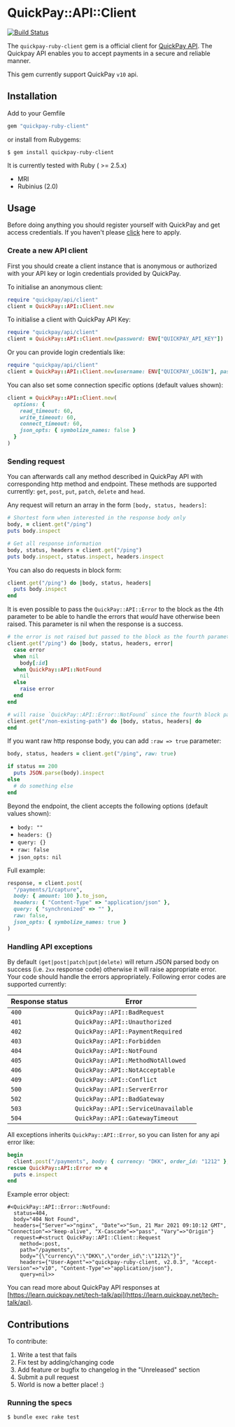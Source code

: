 # QuickPay::API::Client

[![Build Status](https://travis-ci.org/QuickPay/quickpay-ruby-client.svg)](https://travis-ci.org/QuickPay/quickpay-ruby-client)

The `quickpay-ruby-client` gem is a official client for [QuickPay API](https://learn.quickpay.net/tech-talk/api). The Quickpay API enables you to accept payments in a secure and reliable manner.

This gem currently support QuickPay `v10` api.

## Installation

Add to your Gemfile

```ruby
gem "quickpay-ruby-client"
```

or install from Rubygems:

```
$ gem install quickpay-ruby-client
```

It is currently tested with Ruby ( >= 2.5.x)

* MRI
* Rubinius (2.0)

## Usage

Before doing anything you should register yourself with QuickPay and get access credentials. If you haven't please [click](https://quickpay.net/) here to apply.

### Create a new API client

First you should create a client instance that is anonymous or authorized with your API key or login credentials provided by QuickPay.

To initialise an anonymous client:

```ruby
require "quickpay/api/client"
client = QuickPay::API::Client.new
```

To initialise a client with QuickPay API Key:

```ruby
require "quickpay/api/client"
client = QuickPay::API::Client.new(password: ENV["QUICKPAY_API_KEY"])
```

Or you can provide login credentials like:

```ruby
require "quickpay/api/client"
client = QuickPay::API::Client.new(username: ENV["QUICKPAY_LOGIN"], password: ENV["QUICKPAY_PASSWORD"])
```

You can also set some connection specific options (default values shown):

```ruby
client = QuickPay::API::Client.new(
  options: {
    read_timeout: 60,
    write_timeout: 60,
    connect_timeout: 60,
    json_opts: { symbolize_names: false }
  }
)
```

### Sending request

You can afterwards call any method described in QuickPay API with corresponding http method and endpoint. These methods are supported currently: `get`, `post`, `put`, `patch`, `delete` and `head`.

Any request will return an array in the form `[body, status, headers]`:

```ruby
# Shortest form when interested in the response body only
body, = client.get("/ping")
puts body.inspect

# Get all response information
body, status, headers = client.get("/ping")
puts body.inspect, status.inspect, headers.inspect

```

You can also do requests in block form:

```ruby
client.get("/ping") do |body, status, headers|
  puts body.inspect
end
```

It is even possible to pass the `QuickPay::API::Error` to the block as the 4th parameter to be able to handle the errors that _would_ have otherwise been raised. This parameter is nil when the response is a success.

```ruby
# the error is not raised but passed to the block as the fourth parameter
client.get("/ping") do |body, status, headers, error|
  case error
  when nil
    body[:id]
  when QuickPay::API::NotFound
    nil
  else
    raise error
  end
end

# will raise `QuickPay::API::Error::NotFound` since the fourth block param is not defined
client.get("/non-existing-path") do |body, status, headers| do
end
```

If you want raw http response body, you can add `:raw => true` parameter:

```ruby
body, status, headers = client.get("/ping", raw: true)

if status == 200
  puts JSON.parse(body).inspect
else
  # do something else
end

```

Beyond the endpoint, the client accepts the following options (default values shown):

  * `body: ""`
  * `headers: {}`
  * `query: {}`
  * `raw: false`
  * `json_opts: nil`

Full example:

```ruby
response, = client.post(
  "/payments/1/capture",
  body: { amount: 100 }.to_json,
  headers: { "Content-Type" => "application/json" },
  query: { "synchronized" => "" },
  raw: false,
  json_opts: { symbolize_names: true }
)

```

### Handling API exceptions

By default `(get|post|patch|put|delete)` will return JSON parsed body on success (i.e. `2xx` response code) otherwise it will raise appropriate error. Your code should handle the errors appropriately. Following error codes are supported currently:


Response status |  Error    |
----------------| ----------|
`400` | `QuickPay::API::BadRequest`
`401` | `QuickPay::API::Unauthorized`
`402` | `QuickPay::API::PaymentRequired`
`403` | `QuickPay::API::Forbidden`
`404` | `QuickPay::API::NotFound`
`405` | `QuickPay::API::MethodNotAllowed`
`406` | `QuickPay::API::NotAcceptable`
`409` | `QuickPay::API::Conflict`
`500` | `QuickPay::API::ServerError`
`502` | `QuickPay::API::BadGateway`
`503` | `QuickPay::API::ServiceUnavailable`
`504` | `QuickPay::API::GatewayTimeout`

All exceptions inherits `QuickPay::API::Error`, so you can listen for any api error like:

```ruby
begin
  client.post("/payments", body: { currency: "DKK", order_id: "1212" }, headers: { "Content-Type" => "application/json" })
rescue QuickPay::API::Error => e
  puts e.inspect
end
```

Example error object:

```
#<QuickPay::API::Error::NotFound:
  status=404,
  body="404 Not Found",
  headers={"Server"=>"nginx", "Date"=>"Sun, 21 Mar 2021 09:10:12 GMT", "Connection"=>"keep-alive", "X-Cascade"=>"pass", "Vary"=>"Origin"}
  request=#<struct QuickPay::API::Client::Request
    method=:post,
    path="/payments",
    body="{\"currency\":\"DKK\",\"order_id\":\"1212\"}",
    headers={"User-Agent"=>"quickpay-ruby-client, v2.0.3", "Accept-Version"=>"v10", "Content-Type"=>"application/json"},
    query=nil>>
```

You can read more about QuickPay API responses at [https://learn.quickpay.net/tech-talk/api](https://learn.quickpay.net/tech-talk/api).

## Contributions

To contribute:

1. Write a test that fails
2. Fix test by adding/changing code
3. Add feature or bugfix to changelog in the "Unreleased" section
4. Submit a pull request
5. World is now a better place! :)

### Running the specs

```
$ bundle exec rake test
```
